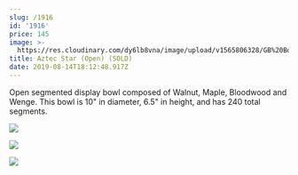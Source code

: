 ```yaml
---
slug: /1916
id: '1916'
price: 145
image: >-
  https://res.cloudinary.com/dy6lb8vna/image/upload/v1565806328/GB%20Bowlworks%20Gallery/1916a.jpg
title: Aztec Star (Open) (SOLD)
date: 2019-08-14T18:12:48.917Z
---
```

Open segmented display bowl composed of Walnut, Maple, Bloodwood and Wenge.  This bowl is 10" in diameter, 6.5" in height, and has 240 total segments.

![](https://res.cloudinary.com/dy6lb8vna/image/upload/v1565806663/GB%20Bowlworks%20Gallery/1916c.jpg)

![](https://res.cloudinary.com/dy6lb8vna/image/upload/v1565806709/GB%20Bowlworks%20Gallery/1916b.jpg)

![](https://res.cloudinary.com/dy6lb8vna/image/upload/v1565806757/GB%20Bowlworks%20Gallery/IMG_5359.jpg)
